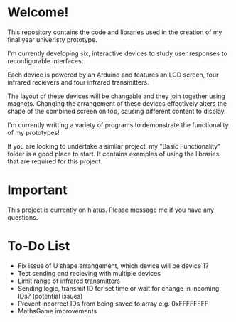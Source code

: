 # Welcome!
This repository contains the code and libraries used in the creation of my final year univeristy prototype.

I'm currently developing six, interactive devices to study user responses to reconfigurable interfaces.

Each device is powered by an Arduino and features an LCD screen, four infrared recievers and four infrared transmitters.

The layout of these devices will be changable and they join together using magnets. Changing the arrangement of these devices effectively alters the shape of the combined screen on top, causing different content to display.

I'm currently writting a variety of programs to demonstrate the functionality of my prototypes!

If you are looking to undertake a similar project, my "Basic Functionality" folder is a good place to start. It contains examples of using the libraries that are required for this project.

# Important
This project is currently on hiatus. Please message me if you have any questions.

# To-Do List
- Fix issue of U shape arrangement, which device will be device 1?
- Test sending and recieving with multiple devices
- Limit range of infrared transmitters
- Sending logic, transmit ID for set time or wait for change in incoming IDs? (potential issues)
- Prevent incorrect IDs from being saved to array e.g. 0xFFFFFFFF
- MathsGame improvements
